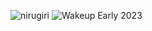 ![nirugiri](https://img.shields.io/static/v1?label=nirugiri&message=1300453&color=ff69b4)
![Wakeup Early 2023](https://img.shields.io/badge/Wakeup_Early_2023-28/30-blue)
